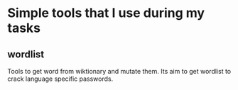 # Simple tools that I use during my tasks

## wordlist
Tools to get word from wiktionary and mutate them. Its aim to get wordlist to crack language specific passwords.
